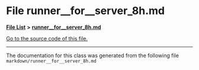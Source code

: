 
# File runner\_\_for\_\_server\_8h.md


[**File List**](files.md) **>** [**runner\_\_for\_\_server\_8h.md**](runner____for____server__8h_8md.md)

[Go to the source code of this file.](runner____for____server__8h_8md_source.md)



























------------------------------
The documentation for this class was generated from the following file `markdown/runner__for__server_8h.md`